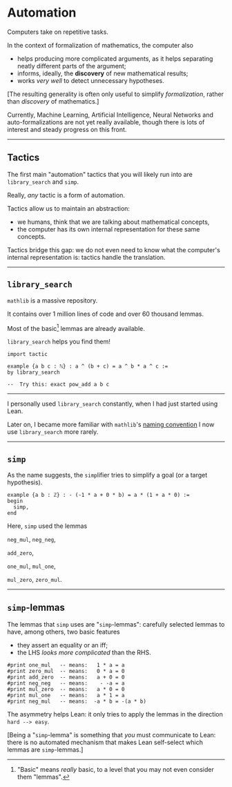 # Automation

Computers take on repetitive tasks.

In the context of formalization of mathematics, the computer also

* helps producing more complicated arguments, as it helps separating neatly different parts of the argument;
* informs, ideally, the **discovery** of new mathematical results;
* works *very well* to detect unnecessary hypotheses.

[The resulting generality is often only useful to simplify *formalization*, rather than *discovery* of mathematics.]


Currently, Machine Learning, Artificial Intelligence, Neural Networks and auto-formalizations are not yet really available, though there is lots of interest and steady progress on this front.

---

##  Tactics

The first main "automation" tactics that you will likely run into are `library_search` and `simp`.

Really, *any* tactic is a form of automation.

Tactics allow us to maintain an abstraction:

*  we humans, think that we are talking about mathematical concepts,
*  the computer has its own internal representation for these same concepts.

Tactics bridge this gap: we do not even need to know what the computer's internal representation is: tactics handle the translation.

---

## `library_search`

`mathlib` is a massive repository.

It contains over 1 million lines of code and over 60 thousand lemmas.

Most of the basic[^1] lemmas are already available.

`library_search` helps you find them!

```lean
import tactic

example {a b c : ℕ} : a ^ (b + c) = a ^ b * a ^ c :=
by library_search

--  Try this: exact pow_add a b c
```

[^1]: "Basic" means *really* basic, to a level that you may not even consider them "lemmas".

---

I personally used `library_search` constantly, when I had just started using Lean.

Later on, I became more familiar with `mathlib`'s [naming convention](https://leanprover-community.github.io/contribute/naming.html) I now use `library_search` more rarely.

---

## `simp`

As the name suggests, the `simp`lifier tries to simplify a goal (or a target hypothesis).

```lean
example {a b : ℤ} : - (-1 * a + 0 * b) = a * (1 + a * 0) :=
begin
  simp,
end
```
Here, `simp` used the lemmas

`neg_mul`, `neg_neg`,

`add_zero`,

`one_mul`, `mul_one`,

`mul_zero`, `zero_mul`.


---

##  `simp`-lemmas

The lemmas that `simp` uses are "`simp`-lemmas": carefully selected lemmas to have, among others, two basic features
* they assert an equality or an iff;
* the LHS *looks more complicated* than the RHS.

```lean
#print one_mul   -- means:   1 * a = a
#print zero_mul  -- means:   0 * a = 0
#print add_zero  -- means:   a + 0 = 0
#print neg_neg   -- means:    - -a = a
#print mul_zero  -- means:   a * 0 = 0
#print mul_one   -- means:   a * 1 = a
#print neg_mul   -- means:  -a * b = -(a * b)
```

The asymmetry helps Lean: it only tries to apply the lemmas in the direction `hard --> easy`.

[Being a "`simp`-lemma" is something that *you* must communicate to Lean: there is no automated mechanism that makes Lean self-select which lemmas are `simp`-lemmas.]
